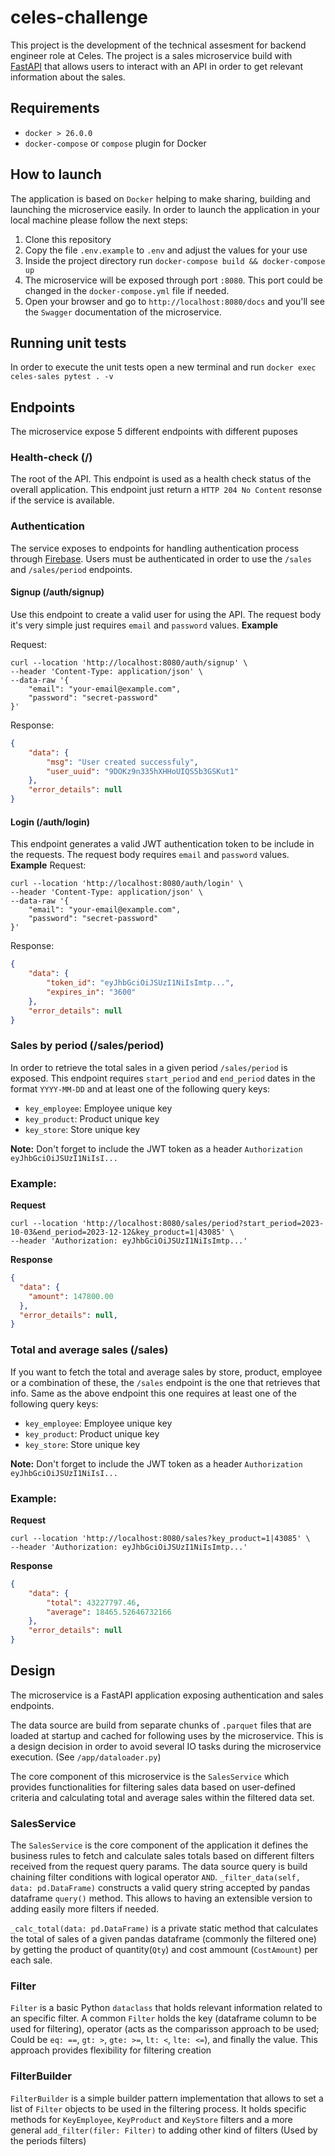 # celes-challenge
This project is the development of the technical assesment for backend engineer role at Celes.
The project is a sales microservice build with [FastAPI](https://fastapi.tiangolo.com/) that allows users to interact with an API in order to get relevant information about the sales.

## Requirements
- `docker > 26.0.0`
- `docker-compose` or `compose` plugin for Docker

## How to launch
The application is based on `Docker` helping to make sharing, building and launching the microservice easily. In order to launch the application in your local machine please follow the next steps:
1. Clone this repository
2. Copy the file `.env.example` to `.env` and adjust the values for your use
3. Inside the project directory run `docker-compose build && docker-compose up`
4. The microservice will be exposed through port `:8080`. This port could be changed in the `docker-compose.yml` file if needed.
5. Open your browser and go to `http://localhost:8080/docs` and you'll see the `Swagger` documentation of the microservice.

## Running unit tests
In order to execute the unit tests open a new terminal and run `docker exec celes-sales pytest . -v`

## Endpoints
The microservice expose 5 different endpoints with different puposes
### Health-check (/)
The root of the API. This endpoint is used as a health check status of the overall application. This endpoint just return a `HTTP 204 No Content` resonse if the service is available.

### Authentication
The service exposes to endpoints for handling authentication process through [Firebase](https://firebase.google.com/docs/auth/). Users must be authenticated in order to use the `/sales` and `/sales/period` endpoints.

#### Signup (/auth/signup)
Use this endpoint to create a valid user for using the API. The request body it's very simple just requires `email` and `password` values.
**Example**

Request:
```
curl --location 'http://localhost:8080/auth/signup' \
--header 'Content-Type: application/json' \
--data-raw '{
    "email": "your-email@example.com",
    "password": "secret-password"
}'
```

Response:
```json
{
    "data": {
        "msg": "User created successfuly",
        "user_uuid": "9DOKz9n335hXHHoUIQS5b3GSKut1"
    },
    "error_details": null
}
```

#### Login (/auth/login)
This endpoint generates a valid JWT authentication token to be include in the requests. The request body requires `email` and `password` values.
**Example**
Request:
```
curl --location 'http://localhost:8080/auth/login' \
--header 'Content-Type: application/json' \
--data-raw '{
    "email": "your-email@example.com",
    "password": "secret-password"
}'
```

Response:
```json
{
    "data": {
        "token_id": "eyJhbGciOiJSUzI1NiIsImtp...",
        "expires_in": "3600"
    },
    "error_details": null
}
```


### Sales by period (/sales/period)
In order to retrieve the total sales in a given period `/sales/period` is exposed. This endpoint requires `start_period` and `end_period` dates in the format `YYYY-MM-DD` and at least one of the following query keys:

- `key_employee`: Employee unique key
- `key_product`: Product unique key
- `key_store`: Store unique key

**Note:** Don't forget to include the JWT token as a header `Authorization eyJhbGciOiJSUzI1NiIsI...`

### Example:

**Request**
```
curl --location 'http://localhost:8080/sales/period?start_period=2023-10-03&end_period=2023-12-12&key_product=1|43085' \
--header 'Authorization: eyJhbGciOiJSUzI1NiIsImtp...'
```


**Response**
```json
{
  "data": {
    "amount": 147800.00
  },
  "error_details": null,
}
```

### Total and average sales (/sales)
If you want to fetch the total and average sales by store, product, employee or a combination of these, the `/sales` endpoint is the one that retrieves that info. Same as the above endpoint this one requires at least one of the following query keys:

- `key_employee`: Employee unique key
- `key_product`: Product unique key
- `key_store`: Store unique key


**Note:** Don't forget to include the JWT token as a header `Authorization eyJhbGciOiJSUzI1NiIsI...`

### Example:
**Request**
```
curl --location 'http://localhost:8080/sales?key_product=1|43085' \
--header 'Authorization: eyJhbGciOiJSUzI1NiIsImtp...'
```

**Response**
```json
{
    "data": {
        "total": 43227797.46,
        "average": 18465.52646732166
    },
    "error_details": null
}
```

## Design
The microservice is a FastAPI application exposing authentication and sales endpoints.  

The data source are build from separate chunks of `.parquet` files that are loaded at startup and cached for following uses by the microservice. This is a design decision in order to avoid several IO tasks during the microservice execution. (See `/app/dataloader.py`)

The core component of this microservice is the `SalesService` which provides functionalities for filtering sales data based on user-defined criteria and calculating total and average sales within the filtered data set.

### SalesService
The `SalesService` is the core component of the application it defines the business rules to fetch and calculate sales totals based on different filters received from the request query params.
The data source query is build chaining filter conditions with logical operator `AND`. `_filter_data(self, data: pd.DataFrame)` constructs a valid query string accepted by pandas dataframe `query()` method. This allows to having an extensible version to adding easily more filters if needed.

`_calc_total(data: pd.DataFrame)` is a private static method that calculates the total of sales of a given pandas dataframe (commonly the filtered one) by getting the product of quantity(`Qty`) and cost ammount (`CostAmount`) per each sale.

### Filter
`Filter` is a basic Python `dataclass` that holds relevant information related to an specific filter. A common `Filter` holds the key (dataframe column to be used for filtering), operator (acts as the comparisson approach to be used; Could be `eq: ==`, `gt: >`, `gte: >=`, `lt: <`, `lte: <=`), and finally the value. This approach provides flexibility for filtering creation

### FilterBuilder
`FilterBuilder` is a simple builder pattern implementation that allows to set a list of `Filter` objects to be used in the filtering process. It holds specific methods for `KeyEmployee`, `KeyProduct` and `KeyStore` filters and a more general `add_filter(filer: Filter)` to adding other kind of filters (Used by the periods filters)
